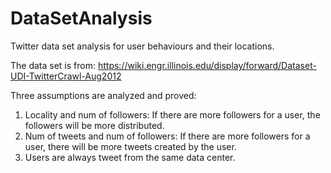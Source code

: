 DataSetAnalysis
===============

Twitter data set analysis for user behaviours and their locations.


The data set is from: https://wiki.engr.illinois.edu/display/forward/Dataset-UDI-TwitterCrawl-Aug2012

Three assumptions are analyzed and proved:
1. Locality and num of followers: If there are more followers for a user, the followers will be more distributed.
2. Num of tweets and num of followers: If there are more followers for a user, there will be more tweets created by the user.
3. Users are always tweet from the same data center.
